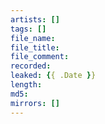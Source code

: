 ```yaml
---
artists: []
tags: []
file_name: 
file_title: 
file_comment:
recorded: 
leaked: {{ .Date }}
length: 
md5: 
mirrors: []
---
```

